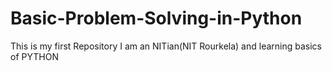 # Basic-Problem-Solving-in-Python
This is my first Repository
I am an NITian(NIT Rourkela) and learning basics of PYTHON
